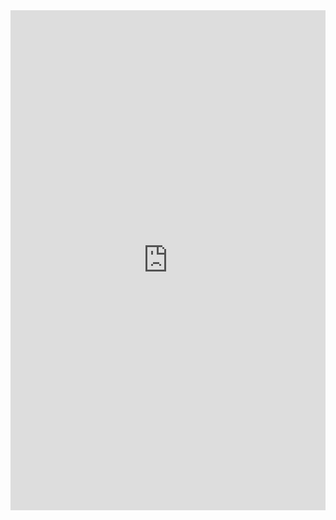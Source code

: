 <iFrame src="https://docs.google.com/spreadsheets/d/19v-RdivhAlG-DxCdv7zvMnkpB34aGfSK/edit?gid=1464073675#gid=1464073675" width="100%" height="800px" name="the-iFrame" frameborder="0"></iFrame><br>
